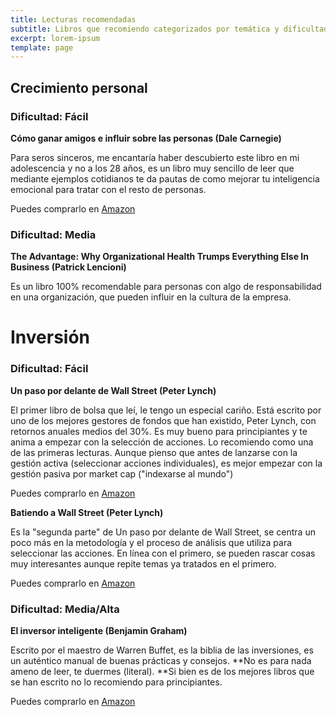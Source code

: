 ```yaml
---
title: Lecturas recomendadas
subtitle: Libros que recomiendo categorizados por temática y dificultad
excerpt: lorem-ipsum
template: page
---
```

## Crecimiento personal

### Dificultad: Fácil

**Cómo ganar amigos e influir sobre las personas (Dale Carnegie)**

Para seros sinceros, me encantaría haber descubierto este libro en mi adolescencia y no a los 28 años, es un libro muy sencillo de leer que mediante ejemplos cotidianos te da pautas de como mejorar tu inteligencia emocional para tratar con el resto de personas.

Puedes comprarlo en [Amazon](https://amzn.to/3QO05YH)

### Dificultad: Media

**The Advantage: Why Organizational Health Trumps Everything Else In Business (Patrick Lencioni)**

Es un libro 100% recomendable para personas con algo de responsabilidad en una organización, que pueden influir en la cultura de la empresa.

##

# Inversión

### Dificultad: Fácil

**Un paso por delante de Wall Street (Peter Lynch)**

El primer libro de bolsa que leí, le tengo un especial cariño. Está escrito por uno de los mejores gestores de fondos que han existido, Peter Lynch, con retornos anuales medios del 30%. Es muy bueno para principiantes y te anima a empezar con la selección de acciones. Lo recomiendo como una de las primeras lecturas. Aunque pienso que antes de lanzarse con la gestión activa (seleccionar acciones individuales), es mejor empezar con la gestión pasiva por market cap ("indexarse al mundo")

Puedes comprarlo en [Amazon](https://amzn.to/3OGPnQZ)


**Batiendo a Wall Street (Peter Lynch)**

Es la "segunda parte" de Un paso por delante de Wall Street, se centra un poco más en la metodología y el proceso de análisis que utiliza para seleccionar las acciones. En línea con el primero, se pueden rascar cosas muy interesantes aunque repite temas ya tratados en el primero.

Puedes comprarlo en [Amazon](https://amzn.to/3slkfiA)


### Dificultad: Media/Alta

**El inversor inteligente (Benjamin Graham)**

Escrito por el maestro de Warren Buffet, es la biblia de las inversiones, es un auténtico manual de buenas prácticas y consejos. \*\*No es para nada ameno de leer, te duermes (literal). \*\*Si bien es de los mejores libros que se han escrito no lo recomiendo para principiantes.

Puedes comprarlo en [Amazon](https://amzn.to/3E5JsQG)
